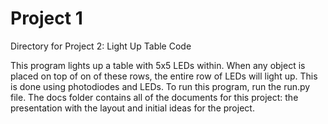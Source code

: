 # Project 1
Directory for Project 2: Light Up Table Code

This program lights up a table with 5x5 LEDs within. When any object is placed on top of on of these rows, the entire row of LEDs will light up. This is done using photodiodes and LEDs. 
To run this program, run the run.py file. The docs folder contains all of the documents for this project: the presentation with the layout and initial ideas for the project. 
